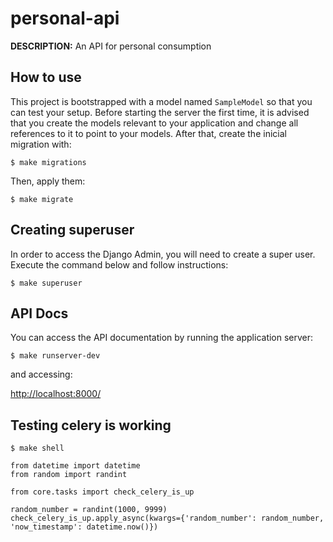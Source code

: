 # personal-api

**DESCRIPTION:** An API for personal consumption


## How to use


This project is bootstrapped with a model named `SampleModel` so that you can test your
setup. Before starting the server the first time, it is advised that you create
the models relevant to your application and change all references to it to
point to your models.  After that, create the inicial migration with:

```
$ make migrations
```

Then, apply them:

```
$ make migrate
```

## Creating superuser

In order to access the Django Admin, you will need to create a super user. Execute the command below and follow instructions:

```
$ make superuser
```

## API Docs

You can access the API documentation by running the application server:

```
$ make runserver-dev
```

and accessing:

<http://localhost:8000/>

## Testing celery is working


```
$ make shell

from datetime import datetime
from random import randint

from core.tasks import check_celery_is_up

random_number = randint(1000, 9999)
check_celery_is_up.apply_async(kwargs={'random_number': random_number, 'now_timestamp': datetime.now()})

```
